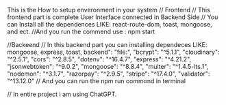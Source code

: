 This is the How to setup enveronment in your system 
// Frontend
// This frontend part is complete User Interface connected in Backend Side 
// You can Install all the dependences LIKE: react-route-dom, toast, mongoose, and ect.
//And you run the commend use : npm start

//Backeend 
// In this backend part you can installing dependeces LIKE: mongoose, express, toast, 
backend": "file:",
    "bcrypt": "^5.1.1",
    "cloudinary": "^2.5.1",
    "cors": "^2.8.5",
    "dotenv": "^16.4.7",
    "express": "^4.21.2",
    "jsonwebtoken": "^9.0.2",
    "mongoose": "^8.8.4",
    "multer": "^1.4.5-lts.1",
    "nodemon": "^3.1.7",
    "razorpay": "^2.9.5",
    "stripe": "^17.4.0",
    "validator": "^13.12.0"
// And you can run the npm run commond in terminal

// In entire project i am using ChatGPT.
